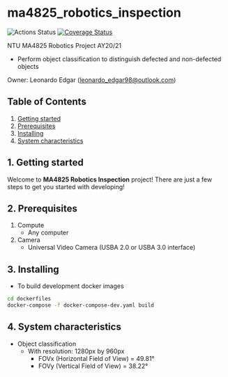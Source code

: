 # ma4825_robotics_inspection
![Actions Status](https://github.com/leonardoedgar/ma4825_robotics_inspection/workflows/Continuous%20Integration%20(CI)/badge.svg)
[![Coverage Status](https://coveralls.io/repos/github/leonardoedgar/ma4825_robotics_inspection/badge.svg?branch=master)](https://coveralls.io/github/leonardoedgar/ma4825_robotics_inspection?branch=master)

NTU MA4825 Robotics Project AY20/21
* Perform object classification to distinguish defected and non-defected objects 

Owner: Leonardo Edgar (leonardo_edgar98@outlook.com)

## Table of Contents

   1. [Getting started](#1-getting-started)
   2. [Prerequisites](#2-prerequisites)
   3. [Installing](#3-installing)
   4. [System characteristics](#4-system-characteristics)


## 1. Getting started

Welcome to **MA4825 Robotics Inspection** project! There are just a few steps to get you started with developing!

## 2. Prerequisites

1. Compute
    * Any computer
2. Camera
    * Universal Video Camera (USBA 2.0 or USBA 3.0 interface)


## 3. Installing

* To build development docker images
```bash
cd dockerfiles
docker-compose -f docker-compose-dev.yaml build
```

## 4. System characteristics

* Object classification
    * With resolution: 1280px by 960px
    	* FOVx (Horizontal Field of View) = 49.81°
    	* FOVy (Vertical Field of View) = 38.22°
